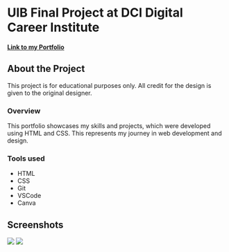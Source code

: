 # UIB Final Project at DCI Digital Career Institute

#### <a href="https://akiko-dci-portfolio.netlify.app/" target="_blank">Link to my Portfolio</a>

## About the Project
This project is for educational purposes only. All credit for the design is given to the original designer.

### Overview
This portfolio showcases my skills and projects, which were developed using HTML and CSS. This represents my journey in web development and design.

### Tools used
- HTML
- CSS
- Git
- VSCode
- Canva

## Screenshots
![](assets/images/Screenshot-portfolio1.png)
![](assets/images/Screenshot-portfolio2.png)
